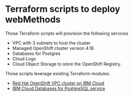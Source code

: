 # Terraform scripts to deploy webMethods

Those Terraform scripts will provision the following services
* VPC with 3 subnets to host the cluster
* Managed OpenShift cluster version 4.18
* Databases for Postgres
* Cloud Logs
* Cloud Object Storage to store the OpenShift Registry.

Those scripts leverage existing Terraform modules:
* [Red Hat OpenShift VPC cluster on IBM Cloud](https://github.com/terraform-ibm-modules/terraform-ibm-base-ocp-vpc)
* [IBM Cloud Databases for PostgreSQL service](https://github.com/terraform-ibm-modules/terraform-ibm-icd-postgresql)